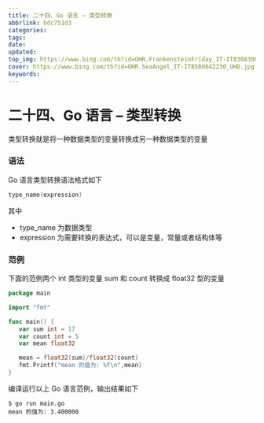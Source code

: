 ```yaml
---
title: 二十四、Go 语言 – 类型转换
abbrlink: bdc751d3
categories: 
tags: 
date: 
updated: 
top_img: https://www.bing.com/th?id=OHR.FrankensteinFriday_IT-IT8308300166_UHD.jpg
cover: https://www.bing.com/th?id=OHR.SeaAngel_IT-IT8580642230_UHD.jpg
keywords: 
---
```

# 二十四、Go 语言 – 类型转换

类型转换就是将一种数据类型的变量转换成另一种数据类型的变量

### 语法

Go 语言类型转换语法格式如下

```GO
type_name(expression)
```

其中

- type_name 为数据类型
- expression 为需要转换的表达式，可以是变量，常量或者结构体等

### 范例

下面的范例两个 int 类型的变量 sum 和 count 转换成 float32 型的变量

```GO
package main

import "fmt"

func main() {
   var sum int = 17
   var count int = 5
   var mean float32

   mean = float32(sum)/float32(count)
   fmt.Printf("mean 的值为: %f\n",mean)
}
```

编译运行以上 Go 语言范例，输出结果如下

```
$ go run main.go
mean 的值为: 3.400000
```